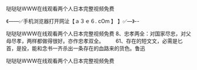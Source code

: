 哒哒哒WWW在线观看两个人日本完整视频免费

《——✅手机浏览器打开网沚【ａ３ｅ６. cOm 】 】✅—》--

哒哒哒WWW在线观看两个人日本完整视频免费		8、忠孝两全：对国家尽忠，对父母尽孝，两样都做得很好。亦作忠孝双全。
　　61、存在的短文文，必需是匕首，是投，能和念书一齐杀出一条存在的血路来的货色。鲁迅





哒哒哒WWW在线观看两个人日本完整视频免费
